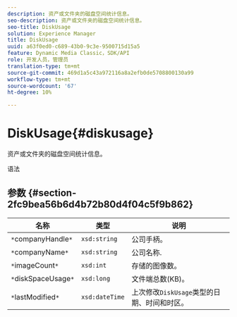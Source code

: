 ```yaml
---
description: 资产或文件夹的磁盘空间统计信息。
seo-description: 资产或文件夹的磁盘空间统计信息。
seo-title: DiskUsage
solution: Experience Manager
title: DiskUsage
uuid: a63f0ed0-c689-43b0-9c3e-9500715d15a5
feature: Dynamic Media Classic，SDK/API
role: 开发人员，管理员
translation-type: tm+mt
source-git-commit: 469d1a5c43a972116a8a2efb0de5708800130a99
workflow-type: tm+mt
source-wordcount: '67'
ht-degree: 10%

---
```



# DiskUsage{#diskusage}

资产或文件夹的磁盘空间统计信息。

语法

## 参数 {#section-2fc9bea56b6d4b72b80d4f04c5f9b862}

| 名称 | 类型 | 说明 |
|---|---|---|
| `*`companyHandle`*` | `xsd:string` | 公司手柄。 |
| `*`companyName`*` | `xsd:string` | 公司名称. |
| `*`imageCount`*` | `xsd:int` | 存储的图像数。 |
| `*`diskSpaceUsage`*` | `xsd:long` | 文件端总数(KB)。 |
| `*`lastModified`*` | `xsd:dateTime` | 上次修改`DiskUsage`类型的日期、时间和时区。 |

